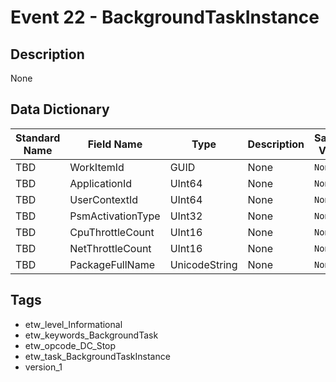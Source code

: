 # Event 22 - BackgroundTaskInstance

## Description
None

## Data Dictionary
|Standard Name|Field Name|Type|Description|Sample Value|
|---|---|---|---|---|
|TBD|WorkItemId|GUID|None|`None`|
|TBD|ApplicationId|UInt64|None|`None`|
|TBD|UserContextId|UInt64|None|`None`|
|TBD|PsmActivationType|UInt32|None|`None`|
|TBD|CpuThrottleCount|UInt16|None|`None`|
|TBD|NetThrottleCount|UInt16|None|`None`|
|TBD|PackageFullName|UnicodeString|None|`None`|

## Tags
* etw_level_Informational
* etw_keywords_BackgroundTask
* etw_opcode_DC_Stop
* etw_task_BackgroundTaskInstance
* version_1